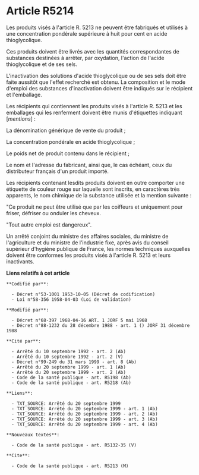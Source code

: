 # Article R5214

Les produits visés à l'article R. 5213 ne peuvent être fabriqués et utilisés à une concentration pondérale supérieure à huit
pour cent en acide thioglycolique.

Ces produits doivent être livrés avec les quantités correspondantes de substances destinées à arrêter, par oxydation,
l'action de l'acide thioglycolique et de ses sels.

L'inactivation des solutions d'acide thioglycolique ou de ses sels doit être faite aussitôt que l'effet recherché est obtenu.
La composition et le mode d'emploi des substances d'inactivation doivent être indiqués sur le récipient et l'emballage.

Les récipients qui contiennent les produits visés à l'article R. 5213 et les emballages qui les renferment doivent être munis
d'étiquettes indiquant [*mentions*] :

La dénomination générique de vente du produit ;

La concentration pondérale en acide thioglycolique ;

Le poids net de produit contenu dans le récipient ;

Le nom et l'adresse du fabricant, ainsi que, le cas échéant, ceux du distributeur français d'un produit importé.

Les récipients contenant lesdits produits doivent en outre comporter une étiquette de couleur rouge sur laquelle sont
inscrits, en caractères très apparents, le nom chimique de la substance utilisée et la mention suivante :

"Ce produit ne peut être utilisé que par les coiffeurs et uniquement pour friser, défriser ou onduler les cheveux.

"Tout autre emploi est dangereux".

Un arrêté conjoint du ministre des affaires sociales, du ministre de l'agriculture et du ministre de l'industrie fixe, après
avis du conseil supérieur d'hygiène publique de France, les normes techniques auxquelles doivent être conformes les produits
visés à l'article R. 5213 et leurs inactivants.

**Liens relatifs à cet article**

	**Codifié par**:

	  - Décret n°53-1001 1953-10-05 (Décret de codification)
	  - Loi n°58-356 1958-04-03 (Loi de validation)

	**Modifié par**:

	  - Décret n°68-397 1968-04-16 ART. 1 JORF 5 mai 1968
	  - Décret n°88-1232 du 28 décembre 1988 - art. 1 () JORF 31 décembre 1988

	**Cité par**:

	  - Arrêté du 10 septembre 1992 - art. 2 (Ab)
	  - Arrêté du 10 septembre 1992 - art. 2 (V)
	  - Décret n°99-249 du 31 mars 1999 - art. 8 (Ab)
	  - Arrêté du 20 septembre 1999 - art. 1 (Ab)
	  - Arrêté du 20 septembre 1999 - art. 2 (Ab)
	  - Code de la santé publique - art. R5198 (Ab)
	  - Code de la santé publique - art. R5218 (Ab)

	**Liens**:

	  - TXT_SOURCE: Arrêté du 20 septembre 1999
	  - TXT_SOURCE: Arrêté du 20 septembre 1999 - art. 1 (Ab)
	  - TXT_SOURCE: Arrêté du 20 septembre 1999 - art. 2 (Ab)
	  - TXT_SOURCE: Arrêté du 20 septembre 1999 - art. 3 (Ab)
	  - TXT_SOURCE: Arrêté du 20 septembre 1999 - art. 4 (Ab)

	**Nouveaux textes**:

	  - Code de la santé publique - art. R5132-35 (V)

	**Cite**:

	  - Code de la santé publique - art. R5213 (M)
